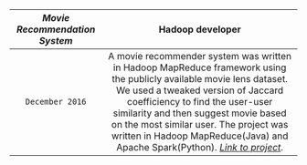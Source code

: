| _*Movie Recommendation System*_ | Hadoop developer |
| :-------------: |:-------------:| 
| `December 2016` | A movie recommender system was written in Hadoop MapReduce framework using the publicly available movie lens dataset. We used a tweaked version of Jaccard coefficiency to find the user-user similarity and then suggest movie based on the most similar user. The project was written in Hadoop MapReduce(Java) and Apache Spark(Python). [_*Link to project*_](https://github.com/kaush4l/MovieLens-Movie-Recommander-system).

